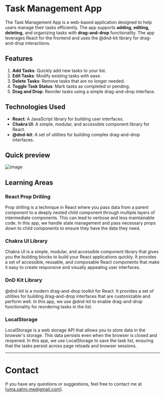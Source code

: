 # Task Management App

The Task Management App is a web-based application designed to help users manage their tasks efficiently. The app supports **adding, editing, deleting,** and organizing tasks with **drag-and-drop** functionality. The app leverages React for the frontend and uses the @dnd-kit library for drag-and-drop interactions.

## Features
1. __Add Tasks__: Quickly add new tasks to your list.
2. __Edit Tasks__: Modify existing tasks with ease.
3. __Delete Tasks__: Remove tasks that are no longer needed.
4. __Toggle Task Status__: Mark tasks as completed or pending.
5. __Drag and Drop__: Reorder tasks using a simple drag-and-drop interface.

## Technologies Used
- __React__: A JavaScript library for building user interfaces.
- __Chakra UI__: A simple, modular, and accessible component library for React.
- __@dnd-kit__: A set of utilities for building complex drag-and-drop interfaces.

## Quick preview
![image](https://github.com/user-attachments/assets/caa73e48-5812-4949-bb2a-c7602e62c466)

## Learning Areas

### React Prop Drilling
Prop drilling is a technique in React where you pass data from a parent component to a deeply nested child component through multiple layers of intermediate components. This can lead to verbose and less maintainable code. In this app, we handle state management and pass necessary props down to child components to ensure they have the data they need.

### Chakra UI Library
Chakra UI is a simple, modular, and accessible component library that gives you the building blocks to build your React applications quickly. It provides a set of accessible, reusable, and composable React components that make it easy to create responsive and visually appealing user interfaces.

### DnD Kit Library
@dnd-kit is a modern drag-and-drop toolkit for React. It provides a set of utilities for building drag-and-drop interfaces that are customizable and perform well. In this app, we use @dnd-kit to enable drag-and-drop functionality for reordering tasks in the list.

### LocalStorage
LocalStorage is a web storage API that allows you to store data in the browser's storage. This data persists even when the browser is closed and reopened. In this app, we use LocalStorage to save the task list, ensuring that the tasks persist across page reloads and browser sessions.

----------------------------------

# Contact
If you have any questions or suggestions, feel free to contact me at [uma.sahni.me@gmail.com].
